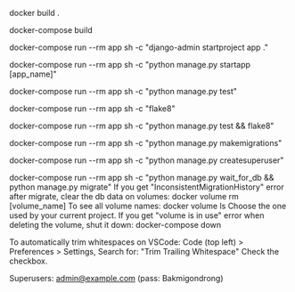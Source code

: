 docker build .

docker-compose build

docker-compose run --rm app sh -c "django-admin startproject app ."

docker-compose run --rm app sh -c "python manage.py startapp [app_name]"

docker-compose run --rm app sh -c "python manage.py test"

docker-compose run --rm app sh -c "flake8"

docker-compose run --rm app sh -c "python manage.py test && flake8"

docker-compose run --rm app sh -c "python manage.py makemigrations"

docker-compose run --rm app sh -c "python manage.py createsuperuser"

docker-compose run --rm app sh -c "python manage.py wait_for_db && python manage.py migrate"
If you get "InconsistentMigrationHistory" error after migrate, clear the db data on volumes:
docker volume rm [volume_name]
To see all volume names:
docker volume ls
Choose the one used by your current project.
If you get "volume is in use" error when deleting the volume, shut it down:
docker-compose down

To automatically trim whitespaces on VSCode:
Code (top left) > Preferences > Settings,
Search for: "Trim Trailing Whitespace"
Check the checkbox.

Superusers:
admin@example.com (pass: Bakmigondrong)